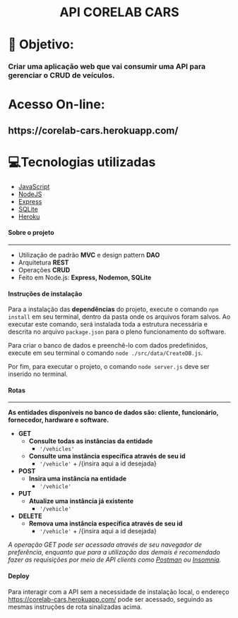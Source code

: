 <h1 align='center'>
    API CORELAB CARS
</h1>

# 🤔 Objetivo: 
<h3> Criar uma aplicação web que vai consumir uma 
API para gerenciar o CRUD de veículos.</h3>

# Acesso On-line:
<h2>https://corelab-cars.herokuapp.com/</h2>


# 💻Tecnologias utilizadas

- [JavaScript](https://www.javascript.com/)
- [NodeJS](https://nodejs.org)
- [Express](https://expressjs.com)
- [SQLite](https://www.sqlite.org)
- [Heroku](https://www.heroku.com)


#### **Sobre o projeto**

---

* Utilização de padrão **MVC** e design pattern **DAO**
* Arquitetura **REST**
* Operações **CRUD**
* Feito em Node.js: **Express, Nodemon, SQLite**

#### **Instruções de instalação**


Para a instalação das **dependências** do projeto, execute o comando `npm install` em seu terminal, dentro da pasta onde os arquivos foram salvos. Ao executar este comando, será instalada toda a estrutura necessária e descrita no arquivo `package.json` para o pleno funcionamento do software.<br>

Para criar o banco de dados e preenchê-lo com dados predefinidos, execute em seu terminal o comando `node ./src/data/CreateDB.js`.<br>

Por fim, para executar o projeto, o comando `node server.js` deve ser inserido no terminal.<br>

#### **Rotas**
---

**As entidades disponíveis no banco de dados são: cliente, funcionário, fornecedor, hardware e software.**

- **GET**
    - **Consulte todas as instâncias da entidade**
        - `'/vehicles'`
    - **Consulte uma instância específica através de seu id**
        - `'/vehicle'` + /{insira aqui a id desejada}
- **POST**
    - **Insira uma instância na entidade**
        - `'/vehicle'`
- **PUT**
    - **Atualize uma instância já existente**
        - `'/vehicle'`
- **DELETE**
    - **Remova uma instância específica através de seu id**
        - `'/vehicle'` + /{insira aqui a id desejada}

*A operação GET pode ser acessada através de seu navegador de preferência, enquanto que para a utilização das demais é recomendado fazer as requisições por meio de API clients como [Postman](https://www.postman.com/) ou [Insomnia](https://insomnia.rest/download).*

#### **Deploy**

Para interagir com a API sem a necessidade de instalação local, o endereço https://corelab-cars.herokuapp.com/ pode ser acessado, seguindo as mesmas instruções de rota sinalizadas acima.

